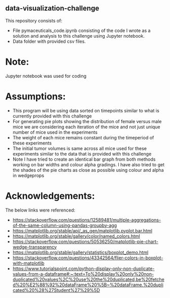 ## data-visualization-challenge
This repository consists of:
- File pymaceuticals_code.ipynb consisting of the code I wrote as a solution and analysis to this challenge using Jupyter notebook.
- Data folder with provided csv files.

# Note:
Jupyter notebook was used for coding

# Assumptions: 
- This program will be using data sorted on timepoints similar to what is currently provided with this challenge
- For generating pie plots showing the distribution of female versus male mice we are considering each iteration of the mice and not just unique number of mice used in the experiments
- The weight of each mice remains constant during the timeperiod of these experiments
- The initial tumor volumes is same across all mice used for these experiments similar to the data that is provided with this challenge
- Note I have tried to create an identical bar graph from both methods working on bar widths and colour alpha gradings. I have also tried to get the shades of the pie charts as close as possible using colour and alpha in wedgeprops

# Acknowledgements:
The below links were referenced:
- https://stackoverflow.com/questions/12589481/multiple-aggregations-of-the-same-column-using-pandas-groupby-agg
- https://matplotlib.org/stable/api/_as_gen/matplotlib.pyplot.bar.html
- https://matplotlib.org/stable/gallery/color/named_colors.html
- https://stackoverflow.com/questions/50536250/matplotlib-pie-chart-wedge-transparency
- https://matplotlib.org/stable/gallery/statistics/boxplot_demo.html
- https://stackoverflow.com/questions/43342564/flier-colors-in-boxplot-with-matplotlib
- https://www.tutorialspoint.com/python-display-only-non-duplicate-values-from-a-dataframe#:~:text=To%20display%20only%20non-duplicated%20values%2C%20use%20the%20duplicated,be%20fetched%20%E2%88%92%20dataFrame%20%5B~%20dataFrame.%20duplicated%20%28%27Student%27%29%5D
